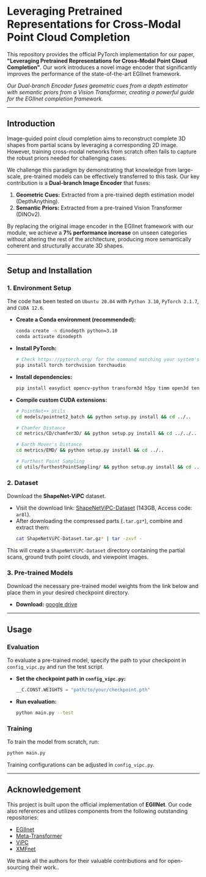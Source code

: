 # Leveraging Pretrained Representations for Cross-Modal Point Cloud Completion

This repository provides the official PyTorch implementation for our paper, **"Leveraging Pretrained Representations for Cross-Modal Point Cloud Completion"**. Our work introduces a novel image encoder that significantly improves the performance of the state-of-the-art EGIInet framework.

[](https://opensource.org/licenses/MIT)

*Our Dual-branch Encoder fuses geometric cues from a depth estimator with semantic priors from a Vision Transformer, creating a powerful guide for the EGIInet completion framework.*

-----

## Introduction

Image-guided point cloud completion aims to reconstruct complete 3D shapes from partial scans by leveraging a corresponding 2D image. However, training cross-modal networks from scratch often fails to capture the robust priors needed for challenging cases.

We challenge this paradigm by demonstrating that knowledge from large-scale, pre-trained models can be effectively transferred to this task. Our key contribution is a **Dual-branch Image Encoder** that fuses:

1.  **Geometric Cues:** Extracted from a pre-trained depth estimation model (DepthAnything).
2.  **Semantic Priors:** Extracted from a pre-trained Vision Transformer (DINOv2).

By replacing the original image encoder in the EGIInet framework with our module, we achieve a **7% performance increase** on unseen categories without altering the rest of the architecture, producing more semantically coherent and structurally accurate 3D shapes.

-----

## Setup and Installation

### 1\. Environment Setup

The code has been tested on `Ubuntu 20.04` with `Python 3.10`, `PyTorch 2.1.7`, and `CUDA 12.6`.

  * **Create a Conda environment (recommended):**

    ```bash
    conda create -n dinodepth python=3.10
    conda activate dinodepth
    ```

  * **Install PyTorch:**

    ```bash
    # Check https://pytorch.org/ for the command matching your system's CUDA version
    pip install torch torchvision torchaudio
    ```

  * **Install dependencies:**

    ```bash
    pip install easydict opencv-python transform3d h5py timm open3d tensorboardX ninja==1.11.1 torch-scatter einops
    ```

  * **Compile custom CUDA extensions:**

    ```bash
    # PointNet++ Utils
    cd models/pointnet2_batch && python setup.py install && cd ../..

    # Chamfer Distance
    cd metrics/CD/chamfer3D/ && python setup.py install && cd ../../..

    # Earth Mover's Distance
    cd metrics/EMD/ && python setup.py install && cd ../..

    # Furthest Point Sampling
    cd utils/furthestPointSampling/ && python setup.py install && cd ../..
    ```

### 2\. Dataset

Download the **ShapeNet-ViPC** dataset.

  * Visit the download link: [ShapeNetViPC-Dataset](https://www.google.com/search?q=https://pan.baidu.com/s/1NJKPiOsfRsDfYDU_5MH2A) (143GB, Access code: `ar8l`).
  * After downloading the compressed parts (`.tar.gz*`), combine and extract them:
    ```bash
    cat ShapeNetViPC-Dataset.tar.gz* | tar -zxvf -
    ```

This will create a `ShapeNetViPC-Dataset` directory containing the partial scans, ground truth point clouds, and viewpoint images.

### 3\. Pre-trained Models

Download the necessary pre-trained model weights from the link below and place them in your desired checkpoint directory.

  * **Download:** [google drive](https://drive.google.com/drive/folders/1Hej51WsV77XcqhQqW5BYDyUqFNS7JndN?usp=drive_link)

-----

## Usage

### Evaluation

To evaluate a pre-trained model, specify the path to your checkpoint in `config_vipc.py` and run the test script.

  * **Set the checkpoint path in `config_vipc.py`:**
    ```python
    __C.CONST.WEIGHTS = "path/to/your/checkpoint.pth"
    ```
  * **Run evaluation:**
    ```bash
    python main.py --test
    ```

### Training

To train the model from scratch, run:

```bash
python main.py
```

Training configurations can be adjusted in `config_vipc.py`.

-----

## Acknowledgement

This project is built upon the official implementation of **EGIINet**. Our code also references and utilizes components from the following outstanding repositories:

  * [EGIInet](https://github.com/WHU-USI3DV/EGIInet)
  * [Meta-Transformer](https://github.com/invictus717/MetaTransformer)
  * [ViPC](https://github.com/Hydrogenion/ViPC)
  * [XMFnet](https://github.com/diegovalsesia/XMFnet)

We thank all the authors for their valuable contributions and for open-sourcing their work..
